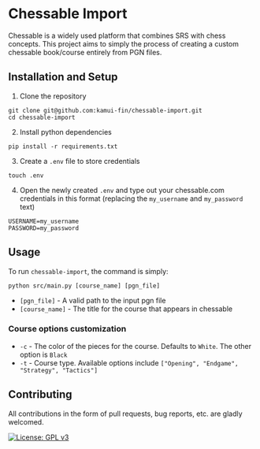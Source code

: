 # Chessable Import

Chessable is a widely used platform that combines SRS with chess concepts. This project aims to simply the process of creating a custom chessable book/course entirely from PGN files.

## Installation and Setup

1. Clone the repository

```
git clone git@github.com:kamui-fin/chessable-import.git
cd chessable-import
```

2. Install python dependencies

```
pip install -r requirements.txt
```

3. Create a `.env` file to store credentials

```
touch .env
```

4. Open the newly created `.env` and type out your chessable.com credentials in this format (replacing the `my_username` and `my_password` text)

```
USERNAME=my_username
PASSWORD=my_password
```

## Usage

To run `chessable-import`, the command is simply:

```
python src/main.py [course_name] [pgn_file]
```

- `[pgn_file]` - A valid path to the input pgn file
- `[course_name]` - The title for the course that appears in chessable

### Course options customization

- `-c` - The color of the pieces for the course. Defaults to `White`. The other option is `Black`
- `-t` - Course type. Available options include `["Opening", "Endgame", "Strategy", "Tactics"]`

## Contributing

All contributions in the form of pull requests, bug reports, etc. are gladly welcomed.

[![License: GPL v3](https://img.shields.io/badge/License-GPLv3-blue.svg)](https://www.gnu.org/licenses/gpl-3.0)
